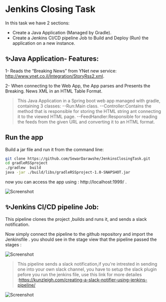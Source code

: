 # Jenkins Closing Task
In this task we have 2 sections:
-  Create a Java Application (Managed by Gradle).
-  Create a Jenkins CI/CD pipeline Job to Build and Deploy (Run) the application on a new instance.


## ✨Java Application- Features:
1-  Reads the “Breaking News” from YNet new service:
http://www.ynet.co.il/Integration/StoryRss2.xml.

2-  When connecting to the Web App, the App parses and Presents the Breaking.
News XML in an HTML Table Format.

>This Java Application in a Spring boot web app managed with gradle,
containing 3 classes:
--Run:Main class.
--Controller:Contains the method that is responsible for storing the HTML string ant connecting it to the viewed HTML page.
--FeedHandler:Responsible for reading the feeds from the given URL and converting it to an HTML format.

## Run the app
Build a jar file and run it from the command line:

```sh
git clone https://github.com/SewarDarawshe/JenkinsClosingTask.git
cd gradleRSSproject
./gradlew  build
java -jar ./build/libs/gradleRSSproject-1.0-SNAPSHOT.jar
```
now you can access the app using : http://localhost:1999/  .

![Screenshot](https://github.com/SewarDrawhe/JenkinsClosingTask/blob/master/RSS.PNG)



## ✨Jenkins CI/CD pipeline Job:
 This pipeline clones the project ,builds and runs it, and sends a slack notification.



Now simply connect the pipeline to the github repository and import the Jenkinsfile . 
you should see in the stage view that the pipeline passed the stages :

![Screenshot](https://github.com/SewarDrawhe/JenkinsClosingTask/blob/master/jenkinsStageview.PNG)


> This pipeline sends a slack notification,if you're intrested in sending one into your own slack channel, you have to setup the slack plugin pefore you run the jenkins file,
use this link for more detailes :https://kunzleigh.com/creating-a-slack-notifier-using-jenkins-pipeline/

![Screenshot](https://github.com/SewarDrawhe/JenkinsClosingTask/blob/master/slackNoti.PNG)


